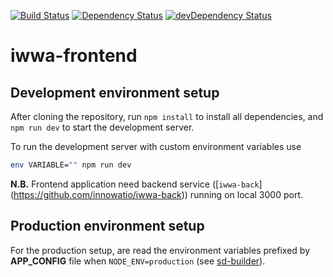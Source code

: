 [![Build Status](https://travis-ci.org/innowatio/iwwa-front.svg?branch=master)](https://travis-ci.org/innowatio/iwwa-front)
[![Dependency Status](https://david-dm.org/innowatio/iwwa-front.svg)](https://david-dm.org/innowatio/iwwa-front)
[![devDependency Status](https://david-dm.org/innowatio/iwwa-front/dev-status.svg)](https://david-dm.org/innowatio/iwwa-front#info=devDependencies)

# iwwa-frontend

## Development environment setup

After cloning the repository, run `npm install` to install all dependencies, and
`npm run dev` to start the development server.

To run the development server with custom environment variables use

```sh
env VARIABLE="" npm run dev
```

**N.B.** Frontend application need backend service ([`iwwa-back`]
    (https://github.com/innowatio/iwwa-back)) running on local 3000 port.

## Production environment setup

For the production setup, are read the environment variables prefixed by
__APP_CONFIG__ file when `NODE_ENV=production` (see
    [sd-builder](https://git.io/vr1Bf)).
